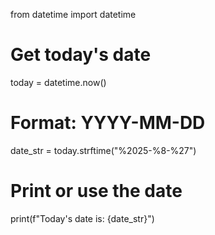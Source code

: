 from datetime import datetime

# Get today's date
today = datetime.now()

# Format: YYYY-MM-DD
date_str = today.strftime("%2025-%8-%27")

# Print or use the date
print(f"Today's date is: {date_str}")